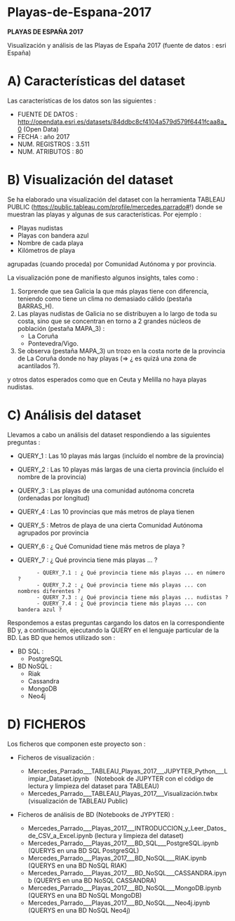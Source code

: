 # Playas-de-Espana-2017

**PLAYAS DE ESPAÑA 2017**

Visualización y análisis de las Playas de España 2017 (fuente de datos : esri España)


A) Características del dataset
================================================================================

Las características de los datos son las siguientes :

   * FUENTE DE DATOS : http://opendata.esri.es/datasets/84ddbc8cf4104a579d579f6441fcaa8a_0   (Open Data)
   * FECHA           : año 2017
   * NUM. REGISTROS  : 3.511
   * NUM. ATRIBUTOS  : 80
      
B) Visualización del dataset
================================================================================
   
Se ha elaborado una visualización del dataset con la herramienta TABLEAU PUBLIC (https://public.tableau.com/profile/mercedes.parrado#!) donde se muestran las playas y algunas de sus características. Por ejemplo :

   * Playas nudistas
   * Playas con bandera azul
   * Nombre de cada playa
   * Kilómetros de playa

agrupadas (cuando proceda) por Comunidad Autónoma y por provincia.

La visualización pone de manifiesto algunos insights, tales como :
   1) Sorprende que sea Galicia la que más playas tiene con diferencia, teniendo como tiene un clima no demasiado cálido (pestaña BARRAS_H).
   2) Las playas nudistas de Galicia no se  distribuyen a lo largo de toda su costa, sino que se concentran en torno a 2 grandes núcleos de población (pestaña MAPA_3) :
         - La Coruña
         - Pontevedra/Vigo.
   3) Se observa (pestaña MAPA_3) un trozo en la costa norte de la provincia de La Coruña donde no hay playas (=> ¿ es quizá una zona de acantilados ?).

y otros datos esperados como que en Ceuta y Melilla no haya playas nudistas.

C) Análisis del dataset
================================================================================

Llevamos a cabo un análisis del dataset respondiendo a las siguientes preguntas :

   * QUERY_1 : Las 10 playas más largas (incluído el nombre de la provincia) 
   * QUERY_2 : Las 10 playas más largas de una cierta provincia (incluído el nombre de la provincia)
   * QUERY_3 : Las playas de una comunidad autónoma concreta (ordenadas por longitud) 
   * QUERY_4 : Las 10 provincias que más metros de playa tienen 
   * QUERY_5 : Metros de playa de una cierta Comunidad Autónoma agrupados por provincia 
   * QUERY_6 : ¿ Qué Comunidad tiene más metros de playa ?
   * QUERY_7 : ¿ Qué provincia tiene más playas ... ?
   
               - QUERY_7.1 : ¿ Qué provincia tiene más playas ... en número ?
               - QUERY_7.2 : ¿ Qué provincia tiene más playas ... con nombres diferentes ?
               - QUERY_7.3 : ¿ Qué provincia tiene más playas ... nudistas ?
               - QUERY_7.4 : ¿ Qué provincia tiene más playas ... con bandera azul ?

Respondemos a estas preguntas cargando los datos en la correspondiente BD y, a continuación, ejecutando la QUERY en el lenguaje particular de la BD. Las BD que hemos utilizado son :
   * BD SQL :
        - PostgreSQL
   * BD NoSQL :
        - Riak
        - Cassandra
        - MongoDB
        - Neo4j

D) FICHEROS
================================================================================
Los ficheros que componen este proyecto son :
 
   * Ficheros de visualización :
        - Mercedes_Parrado___TABLEAU_Playas_2017___JUPYTER_Python___Limpiar_Dataset.ipynb   (Notebook de JUPYTER con el código de lectura y limpieza del dataset para TABLEAU)
        - Mercedes_Parrado___TABLEAU_Playas_2017___Visualización.twbx  (visualización de TABLEAU Public)
        
   * Ficheros de análisis de BD (Notebooks de JYPYTER) :
        - Mercedes_Parrado___Playas_2017___INTRODUCCION_y_Leer_Datos_de_CSV_a_Excel.ipynb   (lectura y limpieza del dataset)
        - Mercedes_Parrado___Playas_2017___BD_SQL___PostgreSQL.ipynb    (QUERYS en una BD SQL PostgreSQL)
        - Mercedes_Parrado___Playas_2017___BD_NoSQL___RIAK.ipynb        (QUERYS en una BD NoSQL RIAK)
        - Mercedes_Parrado___Playas_2017___BD_NoSQL___CASSANDRA.ipynb   (QUERYS en una BD NoSQL CASSANDRA)
        - Mercedes_Parrado___Playas_2017___BD_NoSQL___MongoDB.ipynb     (QUERYS en una BD NoSQL MongoDB)
        - Mercedes_Parrado___Playas_2017___BD_NoSQL___Neo4j.ipynb       (QUERYS en una BD NoSQL Neo4j)
